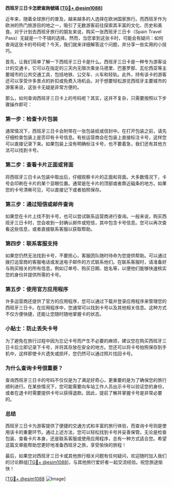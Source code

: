 **西班牙三日卡怎麽查詢號碼 [[TG💪+ @esim1088](https://t.me/s/esim1088)]**

近年来，随着全球旅行的普及，越来越多的人选择在欧洲国家旅行。而西班牙作为欧洲的热门旅游目的地之一，吸引了无数游客前往探索其丰富的文化、历史和美食。对于计划去西班牙旅行的朋友来说，购买一张西班牙三日卡（Spain Travel Pass）无疑是一个不错的选择。然而，当您拿到这张卡时，可能会有疑问：如何查询这张卡的号码呢？今天，我们就来详细解答这个问题，并分享一些实用的小技巧。

首先，让我们简单了解一下西班牙三日卡是什么。西班牙三日卡是一种专为游客设计的交通卡，它可以在指定的三天内无限次乘坐马德里、巴塞罗那、瓦伦西亚等主要城市的公共交通工具，包括地铁、公交车、火车和轻轨。此外，持有该卡的游客还可以享受许多景点的折扣或免费入场机会。对于想要轻松游览西班牙主要城市的游客来说，这张卡无疑是非常方便的。

那么，如何查询西班牙三日卡上的号码呢？其实，这并不复杂，只需要按照以下步骤操作即可：

### **第一步：检查卡片包装**
通常情况下，西班牙三日卡会附带在一张包装纸或信封中。在打开包装之前，请先仔细检查包装上是否印有卡号信息。有些运营商会在包装上直接标注卡号，这样您可以直接记录下来。如果包装上没有明确标注卡号，也不要着急，我们还有其他方法可以找到卡号。

### **第二步：查看卡片正面或背面**
将西班牙三日卡从包装中取出后，仔细观察卡片的正面和背面。大多数情况下，卡号会印刷在卡片的某个显眼位置。通常是在卡片的顶部或者靠近磁条的地方。如果您的卡号清晰可见，可以直接记下或者拍照保存。

### **第三步：通过短信或邮件查询**
如果您在卡片上找不到卡号，也可以尝试联系运营商进行查询。一般来说，购买西班牙三日卡时，您会收到一封确认邮件或短信，其中包含卡号信息。您可以再次查看这些信息，或者直接联系客服以获取帮助。

### **第四步：联系客服支持**
如果您仍然无法找到卡号，不要担心，客服团队随时待命为您提供帮助。可以通过拨打运营商的客服电话或发送电子邮件的方式联系他们。在联系客服时，请准备好与购买相关的所有信息，例如订单号、购买日期、姓名等，以便他们能够快速核实您的身份并提供所需的卡号。

### **第五步：使用官方应用程序**
许多运营商还提供了官方的应用程序，您可以通过下载并登录应用程序来管理您的西班牙三日卡。在应用程序中，您通常可以找到卡号以及其他相关信息。这种方式不仅方便快捷，还能让您随时随地掌握卡的状态。

### **小贴士：防止丢失卡号**
为了避免在旅行过程中因为忘记卡号而产生不必要的麻烦，建议您在购买西班牙三日卡后立即记录下卡号，并将其存放在安全的地方。您还可以将卡号拍照保存到手机中，这样即使卡片遗失或损坏，您仍然可以通过照片找回卡号。

### **为什么查询卡号很重要？**
查询西班牙三日卡的号码不仅仅是为了满足好奇心，更重要的是为了确保您的旅行顺利进行。在某些情况下，您可能需要向车站工作人员出示卡号以验证您的身份，或者在退卡时需要提供卡号以获得退款。因此，提前了解并掌握卡号是非常必要的。

### **总结**
西班牙三日卡为游客提供了便捷的交通方式和丰富的旅行体验，而查询卡号则是使用该卡的重要环节。通过上述方法，您可以轻松找到卡号并妥善保管。无论是检查包装、查看卡片本身，还是联系客服或使用应用程序，总有一种方式适合您。希望这篇文章能帮助您更好地准备西班牙之旅，享受愉快的旅程！

最后，如果您对西班牙三日卡或其他旅行相关问题有任何疑问，欢迎随时加入我们的讨论群组[[TG💪+ @esim1088](https://t.me/s/esim1088)]，与其他旅行爱好者一起交流经验。祝您旅途愉快！

[[TG💪+ @esim1088](https://t.me/s/esim1088) ![Image](https://i.postimg.cc/4NQfJmqS/Snipaste-2025-05-13-00-14-12.png)]